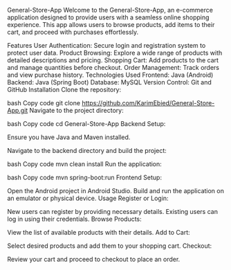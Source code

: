 General-Store-App
Welcome to the General-Store-App, an e-commerce application designed to provide users with a seamless online shopping experience. This app allows users to browse products, add items to their cart, and proceed with purchases effortlessly.

Features
User Authentication: Secure login and registration system to protect user data.
Product Browsing: Explore a wide range of products with detailed descriptions and pricing.
Shopping Cart: Add products to the cart and manage quantities before checkout.
Order Management: Track orders and view purchase history.
Technologies Used
Frontend: Java (Android)
Backend: Java (Spring Boot)
Database: MySQL
Version Control: Git and GitHub
Installation
Clone the repository:

bash
Copy code
git clone https://github.com/KarimEbied/General-Store-App.git
Navigate to the project directory:

bash
Copy code
cd General-Store-App
Backend Setup:

Ensure you have Java and Maven installed.

Navigate to the backend directory and build the project:

bash
Copy code
mvn clean install
Run the application:

bash
Copy code
mvn spring-boot:run
Frontend Setup:

Open the Android project in Android Studio.
Build and run the application on an emulator or physical device.
Usage
Register or Login:

New users can register by providing necessary details.
Existing users can log in using their credentials.
Browse Products:

View the list of available products with their details.
Add to Cart:

Select desired products and add them to your shopping cart.
Checkout:

Review your cart and proceed to checkout to place an order.

